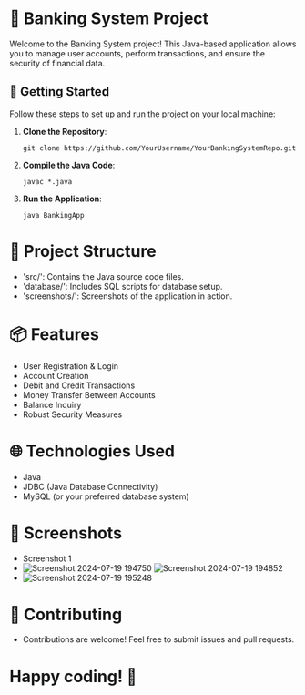 # 🏦 Banking System Project

Welcome to the Banking System project! This Java-based application allows you to manage user accounts, perform transactions, and ensure the security of financial data.

## 🚀 Getting Started

Follow these steps to set up and run the project on your local machine:

1. **Clone the Repository**: 
   ```shell
   git clone https://github.com/YourUsername/YourBankingSystemRepo.git
2. **Compile the Java Code**:

   ```shell
   javac *.java
3. **Run the Application**:

   ```shell
   java BankingApp

# 📂 Project Structure
- 'src/': Contains the Java source code files.
- 'database/': Includes SQL scripts for database setup.
- 'screenshots/': Screenshots of the application in action.

# 📦 Features
- User Registration & Login
- Account Creation
- Debit and Credit Transactions
- Money Transfer Between Accounts
- Balance Inquiry
- Robust Security Measures

# 🌐 Technologies Used
- Java
- JDBC (Java Database Connectivity)
- MySQL (or your preferred database system)

# 📸 Screenshots
- Screenshot 1
- ![Screenshot 2024-07-19 194750](https://github.com/user-attachments/assets/b8120012-7db0-4d09-8678-521bad8abd68) ![Screenshot 2024-07-19 194852](https://github.com/user-attachments/assets/5dd7fe2a-b210-418a-afe8-866c03175563)
- ![Screenshot 2024-07-19 195248](https://github.com/user-attachments/assets/d6e8657b-85f8-4c13-bf54-d8c181f32963)




# 🤝 Contributing
- Contributions are welcome! Feel free to submit issues and pull requests.

# Happy coding! 🎉
